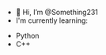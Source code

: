 * 👋 Hi, I’m @Something231
* I'm currently learning:
- Python
- C++

<!---
Something231/Something231 is a ✨ special ✨ repository because its `README.md` (this file) appears on your GitHub profile.
You can click the Preview link to take a look at your changes.
--->
